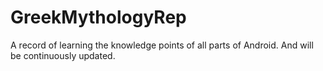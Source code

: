 # GreekMythologyRep
A record of learning the knowledge points of all parts of Android. 
And will be continuously updated.
